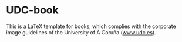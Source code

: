UDC-book
========

This is a LaTeX template for books, which complies with the corporate image guidelines of the University of A Coruña (www.udc.es).
